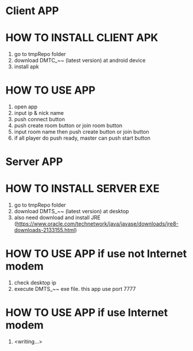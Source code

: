 # Client APP

# HOW TO INSTALL CLIENT APK
1. go to tmpRepo folder
2. download DMTC_~~ (latest version) at android device
3. install apk
# HOW TO USE APP
1. open app
2. input ip & nick name
3. push connect button
4. push create room button or join room button
5. input room name then push create button or join button
6. if all player do push ready, master can push start button

# Server APP

# HOW TO INSTALL SERVER EXE
1. go to tmpRepo folder
2. download DMTS_~~ (latest version) at desktop
3. also need download and install JRE (https://www.oracle.com/technetwork/java/javase/downloads/jre8-downloads-2133155.html)
# HOW TO USE APP if use not Internet modem
1. check desktop ip
2. execute DMTS_~~ exe file. this app use port 7777
# HOW TO USE APP if use Internet modem
1. <writing...>
